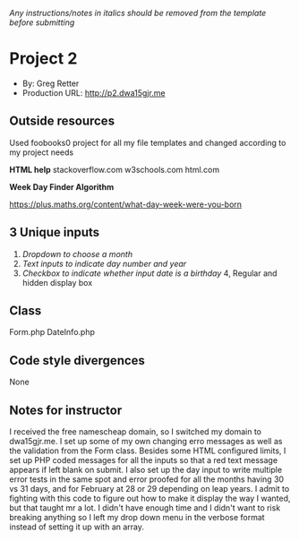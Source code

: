 
*Any instructions/notes in italics should be removed from the template before submitting* 

# Project 2
+ By: Greg Retter
+ Production URL: <http://p2.dwa15gjr.me>

## Outside resources

Used foobooks0 project for all my file templates and changed according to my project needs

**HTML help**
stackoverflow.com
w3schools.com
html.com

**Week Day Finder Algorithm**

https://plus.maths.org/content/what-day-week-were-you-born

## 3 Unique inputs

1. *Dropdown to choose a month*
2. *Text inputs to indicate day number and year*
3. *Checkbox to indicate whether input date is a birthday*
4,  Regular and hidden display box

## Class
Form.php
DateInfo.php

## Code style divergences
None

## Notes for instructor
I received the free namescheap domain, so I switched my domain to dwa15gjr.me.  I set up some of my own changing erro messages as well as the validation from the Form class.  Besides some HTML configured limits, I set up PHP coded messages for all the inputs so that a red text message appears if left blank on submit.  I also set up the day input to write multiple error tests in the same spot and error proofed for all the months having 30 vs 31 days, and for February at 28 or 29 depending on leap years.  I admit to fighting with this code to figure out how to make it display the way I wanted, but that taught mr a lot. I didn't have enough time and I didn't want to risk breaking anything so I left my drop down menu in the verbose format instead of setting it up with an array.